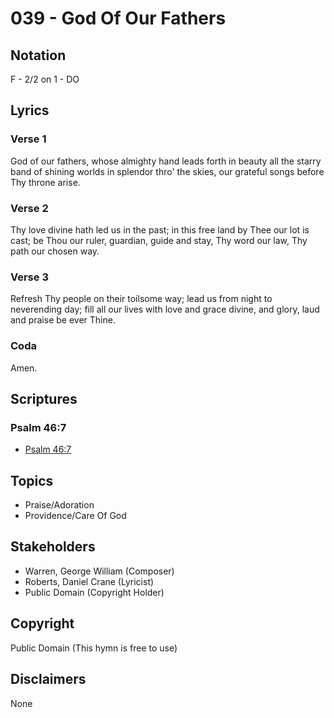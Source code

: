 # 039 - God Of Our Fathers

## Notation

F - 2/2 on 1 - DO

## Lyrics

### Verse 1

God of our fathers, whose almighty hand leads forth in beauty all the starry band of shining worlds in splendor thro' the skies, our grateful songs before Thy throne arise.

### Verse 2

Thy love divine hath led us in the past; in this free land by Thee our lot is cast; be Thou our ruler, guardian, guide and stay, Thy word our law, Thy path our chosen way.

### Verse 3

Refresh Thy people on their toilsome way; lead us from night to neverending day; fill all our lives with love and grace divine, and glory, laud and praise be ever Thine. 

### Coda

Amen.


## Scriptures

### Psalm 46:7

- [Psalm 46:7](https://www.biblegateway.com/passage/?search=Psalm%2046%3A7)


## Topics

- Praise/Adoration
- Providence/Care Of God

## Stakeholders

- Warren, George William (Composer)
- Roberts, Daniel Crane (Lyricist)
- Public Domain (Copyright Holder)

## Copyright

Public Domain
(This hymn is free to use)

## Disclaimers

None


